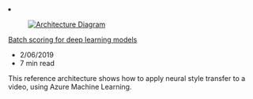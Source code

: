 <!-- This file is automatically generated by build/architectures/build_index.py. Any updates will be lost. -->

<!-- markdownlint-disable MD033 -->

<li class="grid-item item-column" data-categories="AI + Machine Learning Media ">
<article class="card">
    <div class="card-header has-margin-bottom-none" aria-hidden="true">
        <figure class="image diagram has-height-175 has-overflow-hidden level">
            <a href="/azure/architecture/reference-architectures/ai/batch-scoring-deep-learning"><img src="/azure/architecture/browse/thumbs/batch-scoring-deep-learning.png" class="diagram" alt="Architecture Diagram" data-linktype="relative-path"></a>
        </figure>
    </div>
    <div class="card-content">
        <a class="card-content-title has-margin-top-none" href="/azure/architecture/reference-architectures/ai/batch-scoring-deep-learning">
            <p>Batch scoring for deep learning models</p>
        </a>
        <ul class="card-content-metadata">
            <li>2/06/2019</li>
            <li>7 min read</li>
        </ul>
        <p class="card-content-description">This reference architecture shows how to apply neural style transfer to a video, using Azure Machine Learning.</p>
        <div class="bottom-to-top-fade is-hidden-mobile"></div>
    </div>
</article>
</li>

